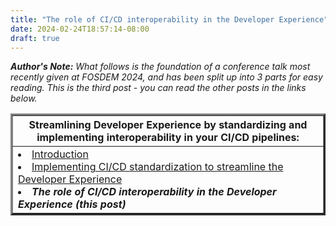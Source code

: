 ```yaml
---
title: "The role of CI/CD interoperability in the Developer Experience"
date: 2024-02-24T18:57:14-08:00
draft: true
---
```


_**Author's Note:** What follows is the foundation of a conference talk most recently given at FOSDEM 2024, and has been split up into 3 parts for easy reading. This is the third post - you can read the other posts in the links below._ 

<table width="50%" border="3">
    <tr>
        <th>Streamlining Developer Experience by standardizing and implementing interoperability in your CI/CD pipelines:</th>
    </tr>
    <tr>
        <td>
            <li><a href="/posts/streamlining-devex-with-cicd-standardization">Introduction</a></li>
            <li><a href="/posts/implementing-cicd-standardization-devex">Implementing CI/CD standardization to streamline the Developer Experience</a></li>
            <li><strong><em>The role of CI/CD interoperability in the Developer Experience (this post)</em></strong></li>
        </td>
    </tr>
</table>
